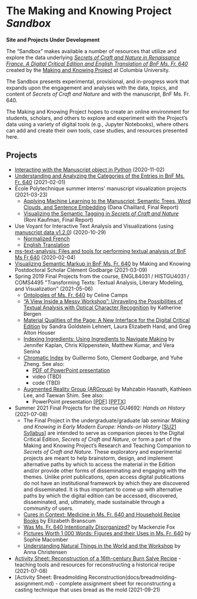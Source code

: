 # The Making and Knowing Project *Sandbox*
**Site and Projects Under Development**

The “Sandbox” makes available a number of resources that utilize and explore the data underlying [_Secrets of Craft and Nature in Renaissance France. A Digital Critical Edition and English Translation of BnF Ms. Fr. 640_](https://edition640.makingandknowing.org/) created by the [Making and Knowing Project](https://www.makingandknowing.org/) at Columbia University.

The Sandbox presents experimental, provisional, and in-progress work that expands upon the engagement and analyses with the data, topics, and content of _Secrets of Craft and Nature_ and with the manuscript, BnF Ms. Fr. 640.

The Making and Knowing Project hopes to create an online environment for students, scholars, and others to explore and experiment with the Project’s data using a variety of digital tools (e.g., Jupyter Notebooks), where others can add and create their own tools, case studies, and resources presented here.

## Projects
- [Interacting with the Manuscript object in Python](docs/manuscript-object-tutorial.md) (2020-11-02)
- [Understanding and Analyzing the Categories of the Entries in BnF Ms. Fr. 640](docs/categories.md) (2021-02-01)
- École Polytechnique summer interns' manuscript visualization projects (2021-03-23)
   - [Applying Machine Learning to the Manuscript: Semantic Trees, Word Clouds, and Sentence Embedding](docs/Chaillard_final-report.md) (Dana Chaillard, Final Report)
   - [Visualizing the Semantic Tagging in _Secrets of Craft and Nature_](docs/Kaufman_final-report.md) (Roni Kaufman, Final Report)
- Use Voyant for Interactive Text Analysis and Visualizations (using [manuscript data v1.2.0](https://github.com/cu-mkp/m-k-manuscript-data/releases/tag/v1.2.0)) (2020-10-29)
   - [Normalized French](http://voyant-test.makingandknowing.org:8888/?corpus=6b5b78554b426ede98671e5fdcad294d)
   - [English Translation](http://voyant-test.makingandknowing.org:8888/?corpus=b560f05582db17b6eb34356d684e565f)
- [ms-text-analysis: Files and tools for performing textual analysis of BnF Ms Fr 640](https://cu-mkp.github.io/ms-text-analysis/guide_to_searching) (2020-02-04)
- [Visualizing Semantic Markup in BnF Ms. Fr. 640](https://www.clementgodbarge.com/post/visualization/) by Making and Knowing Postdoctoral Scholar Clément Godbarge (2021-03-09)
- Spring 2019 Final Projects from the course, ENGL84031 / HISTGU4031 / COMS4495 "Transforming Texts: Textual Analysis, Literary Modeling, and Visualization" (2021-05-06)
   - [Ontologies of Ms. Fr. 640](docs/SP19_Camps_Ontologies-of-Ms-Fr-640.pdf) by Celine Camps
   - [“A View Inside a Messy Workshop”: Unraveling the Possibilities of Textual Analysis with Optical Character Recognition](/docs/SP19_Bergen_Textual-Analysis-with-Optical-Character-Recognition.pdf) by Katherine Bergen
   - [Material Qualities of the Page: A New Interface for the Digital Critical Edition](/docs/SP19_Lehnert-Hand-Houser_Material-Qualities-of-the-Page.pdf) by Sandra Goldstein Lehnert, Laura Elizabeth Hand, and Greg Alton Houser
   - [Indexing Ingredients: Using Ingredients to Navigate Making](docs/SP19_Kaplan_Indexing-Ingredients.pdf) by Jennifer Kaplan, Chris Klippenstein, Matthew Kumar, and Vera Senina
   - [Chromatic Index](docs/SP19_Soto_Chromatic-Index.pdf) by Guillermo Soto, Clement Godbarge, and Yuhe Zheng. See also:
      - [PDF of PowerPoint presentation](docs/SP19_Chromatic-Index-Presentation.pdf)
      - video (TBD)
      - code (TBD)
   - [Augmented Reality Group (ARGroup)](docs/SP19_ARGroup.pdf) by Mahzabin Hasnath, Kathleen Lee, and Taewan Shim. See also:
      - PowerPoint presentation [[PDF](docs/SP19_ARGroup-Presentation.pdf)] [[PPTX](docs/SP19_ARGroup-Presentation.pptx)]
 - Summer 2021 Final Projects for the course GU4692: *Hands on History* (2021-07-08)
   - The Final Project in the undergraduate/graduate lab seminar *Making and Knowing in Early Modern Europe: Hands-on History* [[SU21 Syllabus](https://docs.google.com/document/d/e/2PACX-1vTdDTbjg3Wo-03RCA7KtszFF-nVyY0ECotExiQK8SnNpBQ_zNC0tBv9f_RUCujxGlTkdFTZiGicbVKO/pub)] are intended to serve as companion pieces to the Digital Critical Edition, *Secrets of Craft and Nature*, or form a part of the Making and Knowing Project’s Research and Teaching Companion to *Secrets of Craft and Nature*. These exploratory and experimental projects are meant to help brainstorm, design, and implement alternative paths by which to access the material in the Edition and/or provide other forms of disseminating and engaging with the themes. Unlike print publications, open access digital publications do not have an institutional framework by which they are discovered and disseminated. It is thus important to come up with alternative paths by which the digital edition can be accessed, discovered, disseminated, and, ultimately, made sustainable through a community of users.
   - [Cures in Context: Medicine in Ms. Fr. 640 and Household Recipe Books](https://docs.google.com/document/d/e/2PACX-1vQe2mB6peBF9wnc0uO-EZQArGYZILppTR0T9afQk7DrovrXWPl6ODrHrBMl4YaUv6_6pTKEmhpYbYYI/pub) by Elizabeth Branscum
   - [Was Ms. Fr. 640 Intentionally Disorganized?](https://docs.google.com/document/d/e/2PACX-1vRLvJezbhrSqPS8s_8r1XmXfHllN9IsP1l2r10sQlKK90gq737BxJjPj8TCl4bz1TElq3N1Nq55vNxa/pub) by Mackenzie Fox
   - [Pictures Worth 1,000 Words: Figures and their Uses in Ms. Fr. 640](docs/su21_macomber_sophie_final-project-figures.md) by Sophie Macomber
   - [Understanding Natural Things in the World and the Workshop](https://docs.google.com/document/d/e/2PACX-1vQoI_G0UUDBjaDpH1vBJ5DGQSX6vz9Wwj-AYHVhw-bXMgYOUg88wTWCP9gl_T2Dw4xvyLM03eSZzY5U/pub) by Anna Christensen
- [Activity Sheet: Reconstruction of a 16th-century Burn Salve Recipe](docs/burnsalve.md) - teaching tools and resources for reconstructing a historical recipe (2021-07-08)
- [Activity Sheet: Breadmolding Reconstruction(docs/breadmolding-assignment.md) - complete assignment sheet for reconstructing a casting technique that uses bread as the mold (2021-09-21)
